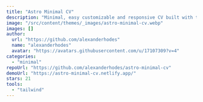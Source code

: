```yaml
---
title: "Astro Minimal CV"
description: "Minimal, easy customizable and responsive CV built with tailwind and dark support."
image: "/src/content/themes/_images/astro-minimal-cv.webp"
images: []
author:
  url: "https://github.com/alexanderhodes"
  name: "alexanderhodes"
  avatar: "https://avatars.githubusercontent.com/u/17107309?v=4"
categories:
  - "minimal"
repoUrl: "https://github.com/alexanderhodes/astro-minimal-cv"
demoUrl: "https://astro-minimal-cv.netlify.app/"
stars: 21
tools:
  - "tailwind"
---
```

